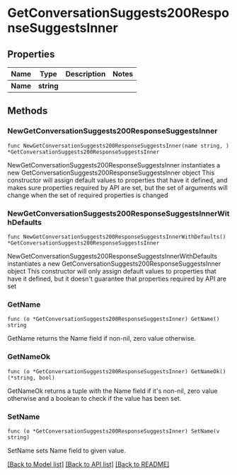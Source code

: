 # GetConversationSuggests200ResponseSuggestsInner

## Properties

Name | Type | Description | Notes
------------ | ------------- | ------------- | -------------
**Name** | **string** |  | 

## Methods

### NewGetConversationSuggests200ResponseSuggestsInner

`func NewGetConversationSuggests200ResponseSuggestsInner(name string, ) *GetConversationSuggests200ResponseSuggestsInner`

NewGetConversationSuggests200ResponseSuggestsInner instantiates a new GetConversationSuggests200ResponseSuggestsInner object
This constructor will assign default values to properties that have it defined,
and makes sure properties required by API are set, but the set of arguments
will change when the set of required properties is changed

### NewGetConversationSuggests200ResponseSuggestsInnerWithDefaults

`func NewGetConversationSuggests200ResponseSuggestsInnerWithDefaults() *GetConversationSuggests200ResponseSuggestsInner`

NewGetConversationSuggests200ResponseSuggestsInnerWithDefaults instantiates a new GetConversationSuggests200ResponseSuggestsInner object
This constructor will only assign default values to properties that have it defined,
but it doesn't guarantee that properties required by API are set

### GetName

`func (o *GetConversationSuggests200ResponseSuggestsInner) GetName() string`

GetName returns the Name field if non-nil, zero value otherwise.

### GetNameOk

`func (o *GetConversationSuggests200ResponseSuggestsInner) GetNameOk() (*string, bool)`

GetNameOk returns a tuple with the Name field if it's non-nil, zero value otherwise
and a boolean to check if the value has been set.

### SetName

`func (o *GetConversationSuggests200ResponseSuggestsInner) SetName(v string)`

SetName sets Name field to given value.



[[Back to Model list]](../README.md#documentation-for-models) [[Back to API list]](../README.md#documentation-for-api-endpoints) [[Back to README]](../README.md)


